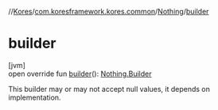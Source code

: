//[Kores](../../../index.md)/[com.koresframework.kores.common](../index.md)/[Nothing](index.md)/[builder](builder.md)

# builder

[jvm]\
open override fun [builder](builder.md)(): [Nothing.Builder](-builder/index.md)

This builder may or may not accept null values, it depends on implementation.
